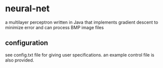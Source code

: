# neural-net
a multilayer perceptron written in Java that implements gradient descent to minimize error and can process BMP image files

## configuration
see config.txt file for giving user specifications. an example control file is also provided.
